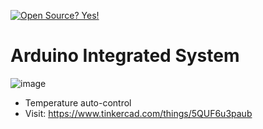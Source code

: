 [![Open Source? Yes!](https://badgen.net/badge/Open%20Source%20%3F/Yes%21/blue?icon=github)](https://github.com/Naereen/badges/)

# Arduino Integrated System

![image](https://user-images.githubusercontent.com/60454486/190929954-88c64981-a5e3-4475-914b-d66ed9d278c2.png)

- Temperature auto-control
- Visit: https://www.tinkercad.com/things/5QUF6u3paub
